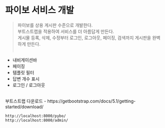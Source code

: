 # 파이보 서비스 개발
> 파이보를 상용 게시판 수준으로 개발한다. <br>
> 부트스트랩을 적용하여 서비스를 더 아름답게 만든다. <br>
> 게시물 등록, 삭제, 수정부터 로그인, 로그아웃, 페이징, 검색까지 게시판을 완벽하게 만든다. <br><br>

+ 내비게이션바
+ 페이징
+ 템플릿 필터
+ 답변 개수 표시
+ 로그인 / 로그아웃

<br>
부트스트랩 다운로드 - https://getbootstrap.com/docs/5.1/getting-started/download/

`http://localhost:8000/pybo/` <br>
`http://localhost:8000/admin/`
